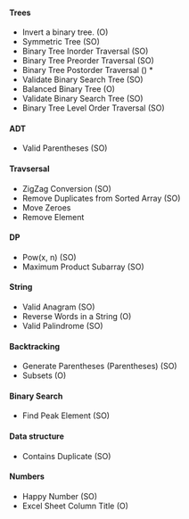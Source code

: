 #### Trees
* Invert a binary tree. (O)
* Symmetric Tree (SO)
* Binary Tree Inorder Traversal (SO)
* Binary Tree Preorder Traversal (SO)
* Binary Tree Postorder Traversal () *
* Validate Binary Search Tree (SO)
* Balanced Binary Tree (O)
* Validate Binary Search Tree (SO)
* Binary Tree Level Order Traversal (SO)

#### ADT
* Valid Parentheses (SO)


#### Travsersal
* ZigZag Conversion (SO)
* Remove Duplicates from Sorted Array (SO)
* Move Zeroes
* Remove Element


#### DP
* Pow(x, n) (SO)
* Maximum Product Subarray (SO)

#### String
* Valid Anagram (SO)
* Reverse Words in a String (O)
* Valid Palindrome (SO)

#### Backtracking
* Generate Parentheses (Parentheses) (SO)
* Subsets (O)

#### Binary Search
* Find Peak Element (SO)

#### Data structure
* Contains Duplicate (SO)

#### Numbers
* Happy Number (SO)
* Excel Sheet Column Title (O)

